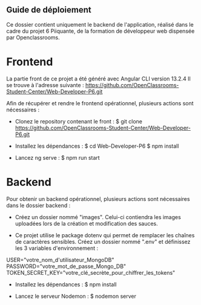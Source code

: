 ## Guide de déploiement

Ce dossier contient uniquement le backend de l'application, réalisé dans le cadre du projet 6 Piiquante, de la formation de développeur web dispensée par Openclassrooms.

# Frontend

La partie front de ce projet a été généré avec Angular CLI version 13.2.4
Il se trouve à l'adresse suivante :
https://github.com/OpenClassrooms-Student-Center/Web-Developer-P6.git

Afin de récupérer et rendre le frontend opérationnel, plusieurs actions sont nécessaires :

- Clonez le repository contenant le front :
  $ git clone https://github.com/OpenClassrooms-Student-Center/Web-Developer-P6.git

- Installez les dépendances :
  $ cd Web-Developer-P6
  $ npm install

- Lancez ng serve :
  $ npm run start

# Backend

Pour obtenir un backend opérationnel, plusieurs actions sont nécessaires dans le dossier backend :

- Créez un dossier nommé "images". Celui-ci contiendra les images uploadées lors de la création et modification des sauces.

- Ce projet utilise le package dotenv qui permet de remplacer les chaînes de caractères sensibles. Créez un dossier nommé ".env" et définissez les 3 variables d'environnement :

USER="votre_nom_d'utilisateur_MongoDB"
PASSWORD="votre_mot_de_passe_Mongo_DB"
TOKEN_SECRET_KEY="votre_clé_secrète_pour_chiffrer_les_tokens"

- Installez les dépendances :
  $ npm install

- Lancez le serveur Nodemon :
  $ nodemon server
